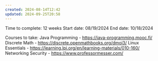```yaml
---
created: 2024-08-14T12:42
updated: 2024-09-25T20:58
---
```

Time to complete: 12 weeks
Start date: 08/19/2024
End date: 10/18/2024

Courses to take: 
Java Programming - https://java-programming.mooc.fi/
Discrete Math - https://discrete.openmathbooks.org/dmoi3/
Linux Essentials - https://learning.lpi.org/en/learning-materials/010-160/
Networking Security - https://www.professormesser.com/